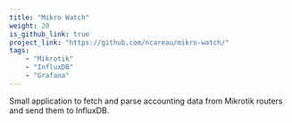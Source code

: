 ```yaml
---
title: "Mikro Watch"
weight: 20
is_github_link: true
project_link: "https://github.com/ncareau/mikro-watch/"
tags:
    - "Mikrotik"
    - "InfluxDB"
    - "Grafana"
---
```


Small application to fetch and parse accounting data from Mikrotik routers and send them to InfluxDB. 
